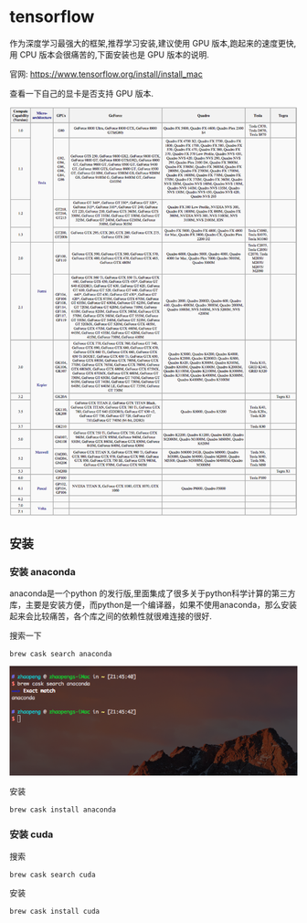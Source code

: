 # tensorflow

作为深度学习最强大的框架,推荐学习安装,建议使用 GPU 版本,跑起来的速度更快,用 CPU 版本会很痛苦的,下面安装也是 GPU 版本的说明.

官网: https://www.tensorflow.org/install/install_mac

查看一下自己的显卡是否支持 GPU 版本.

![](/_resource/mac/tensorflow/n_gpu_cc.png)


## 安装

### 安装 anaconda

anaconda是一个python 的发行版,里面集成了很多关于python科学计算的第三方库，主要是安装方便，而python是一个编译器，如果不使用anaconda，那么安装起来会比较痛苦，各个库之间的依赖性就很难连接的很好.

搜索一下

```
brew cask search anaconda
```

![](/_resource/mac/tensorflow/0.png)

安装

```
brew cask install anaconda
```

### 安装 cuda

搜索

```
brew cask search cuda
```

安装

```
brew cask install cuda
```



